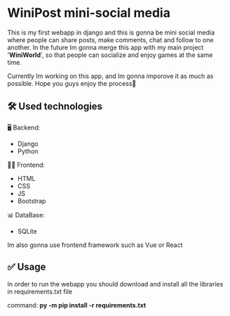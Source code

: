 
# WiniPost mini-social media

This is my first webapp in django and this is gonna be mini social media
where people can share posts, make comments, chat and follow to one another. In the future Im gonna merge this app with my main project '**WiniWorld**', so that people can socialize and enjoy games at the same time.

Currently Im working on this app, and Im gonna imporove it as much as possible. Hope you guys enjoy the process💙


## 🛠️ Used technologies
🖥️ Backend:
- Django
- Python

👨‍💻 Frontend:
- HTML
- CSS
- JS
- Bootstrap

📊 DataBase:
- SQLite

Im also gonna use frontend framework such as Vue or React


## ✅ Usage

In order to run the webapp you should download and install all the libraries in requirements.txt file 

command: **py -m pip install -r requirements.txt**

    